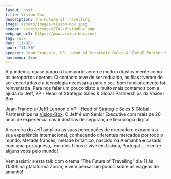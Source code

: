 ```yaml
---
layout: post
title: Vision-Box
description: The Future of Travelling
image: assets/images/vision-box.jpeg
header: assets/images/TalkVisionBox.png
webpage_url: https://www.vision-box.com/
tag: Talk
day: "11/02"
hour: "11:30"
speaker: Jean-François, VP - Head of Strategic Sales & Global Partnerships
nav-menu: true
---
```


A pandemia quase parou o transporte aéreo e mudou drasticamente como os aeroportos operam. O contacto teve de ser reduzido, as filas tiveram de ser encurtadas e a tecnologia necessária para o seu bom funcionamento foi reinventada. Para nos falar um pouco disto e muito mais contamos com a ajuda do Jeff, VP - Head of Strategic Sales & Global Partnerships da Vision-Box:

[Jean-François (Jeff) Lennon](https://pt.linkedin.com/in/jflennon/) é VP - Head of Strategic Sales & Global Partnerships na [Vision-Box](https://www.vision-box.com/). O Jeff é um Senior Executive com mais de 20 anos de experiência nas indústrias de segurança e tecnologia digital. 

A carreira do Jeff ampliou as suas percepções de mercado e expandiu a sua experiência internacional, conhecendo diferentes mercados por todo o mundo. Metade francês, metade britânico, nascido na Alemanha e casado com uma portuguesa, tem dois filhos e vive em Lisboa, Portugal … e entre alguns voos pelo mundo!

Vem assistir a esta talk com o tema “The Future of Travelling” dia 11 às 11:30h na plataforma Zoom, e vem pensar um pouco sobre as viagens do amanhã!